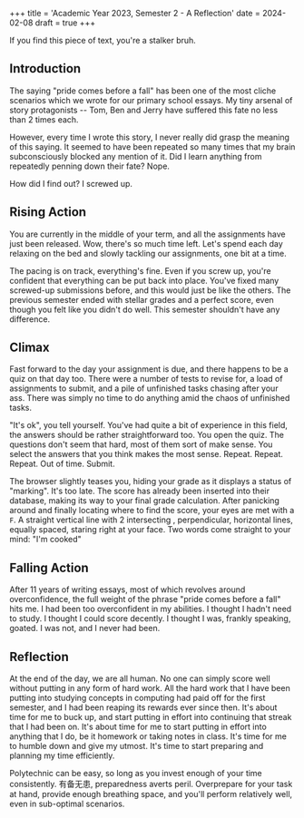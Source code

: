 +++
title = 'Academic Year 2023, Semester 2 - A Reflection'
date = 2024-02-08
draft = true
+++

If you find this piece of text, you're a stalker bruh.

## Introduction

The saying "pride comes before a fall" has been one of the most cliche
scenarios which we wrote for our primary school essays. My tiny arsenal of
story protagonists -- Tom, Ben and Jerry have suffered this fate no less than 2 times each.

However, every time I wrote this story, I never really did grasp the meaning
of this saying. It seemed to have been repeated so many times that my brain
subconsciously blocked any mention of it. Did I learn anything from
repeatedly penning down their fate? Nope.

How did I find out? I screwed up.

## Rising Action

You are currently in the middle of your term, and all the
assignments have just been released. Wow, there's so much time left. Let's spend
each day relaxing on the bed and slowly tackling our assignments, one bit
at a time.

The pacing is on track, everything's fine. Even if you screw up, you're
confident that everything can be put back into place. You've fixed many
screwed-up submissions before, and this would just be like the others.
The previous semester ended with stellar grades and a perfect score, even
though you felt like you didn't do well. This semester shouldn't have any difference.

## Climax

Fast forward to the day your assignment is due, and there happens to be a quiz
on that day too. There were a number of tests to revise for, a load of assignments
to submit, and a pile of unfinished tasks chasing after your ass. There was simply
no time to do anything amid the chaos of unfinished tasks.

"It's ok", you tell yourself. You've had quite a bit of experience in this field,
the answers should be rather straightforward too. You open the quiz. The questions
don't seem that hard, most of them sort of make sense. You select the answers that
you think makes the most sense. Repeat. Repeat. Repeat. Out of time. Submit.

The browser slightly teases you, hiding your grade as it displays a status of "marking".
It's too late. The score has already been inserted into their database, making its way
to your final grade calculation. After panicking around and finally locating where to
find the score, your eyes are met with a `F`. A straight vertical line with 2 intersecting
, perpendicular, horizontal lines, equally spaced, staring right at your face. Two words
come straight to your mind: "I'm cooked"

## Falling Action

After 11 years of writing essays, most of which revolves around overconfidence, the full
weight of the phrase "pride comes before a fall" hits me. I had been too overconfident in
my abilities. I thought I hadn't need to study. I thought I could score decently.
I thought I was, frankly speaking, goated. I was not, and I never had been.

## Reflection

At the end of the day, we are all human. No one can simply score well without putting
in any form of hard work. All the hard work that I have been putting into studying concepts
in computing had paid off for the first semester, and I had been reaping its rewards ever since then.
It's about time for me to buck up, and start putting in effort into continuing that streak that
I had been on. It's about time for me to start putting in effort into anything that I do, be it
homework or taking notes in class. It's time for me to humble down and give my utmost.
It's time to start preparing and planning my time efficiently.

Polytechnic can be easy, so long as you invest enough of your time consistently.
有备无患, preparedness averts peril. Overprepare for your task at hand, provide enough
breathing space, and you'll perform relatively well, even in sub-optimal scenarios.
